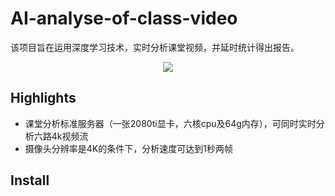# AI-analyse-of-class-video
该项目旨在运用深度学习技术，实时分析课堂视频，并延时统计得出报告。
<div style="text-align:center">
<img src="/static/img/shishi.gif"/>
</div>

## Highlights
- 课堂分析标准服务器（一张2080ti显卡，六核cpu及64g内存），可同时实时分析六路4k视频流
- 摄像头分辨率是4K的条件下，分析速度可达到1秒两帧

## Install
